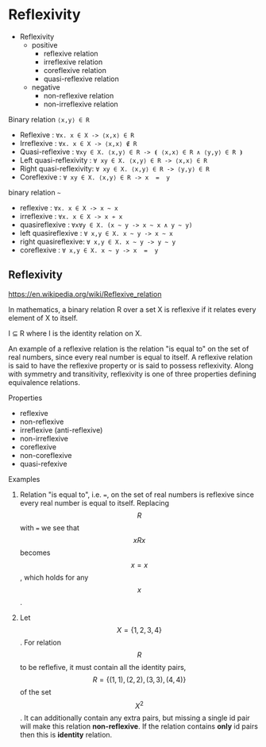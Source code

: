# Reflexivity

* Reflexivity
  * positive
    - reflexive relation
    - irreflexive relation
    - coreflexive relation
    - quasi-reflexive relation
  * negative
    - non-reflexive relation
    - non-irreflexive relation


Binary relation `⟨x,y⟩ ∈ R`
- Reflexive              : `∀x. x ∈ X -> ⟨x,x⟩ ∈ R`
- Irreflexive            : `∀x. x ∈ X -> ⟨x,x⟩ ∉ R`
- Quasi-reflexive        : `∀xy ∈ X. ⟨x,y⟩ ∈ R -> ⦗ ⟨x,x⟩ ∈ R ∧ ⟨y,y⟩ ∈ R ⦘`
- Left quasi-reflexivity : `∀ xy ∈ X. ⟨x,y⟩ ∈ R -> ⟨x,x⟩ ∈ R`
- Right quasi-reflexivity: `∀ xy ∈ X. ⟨x,y⟩ ∈ R -> ⟨y,y⟩ ∈ R`
- Coreflexive            : `∀ xy ∈ X. ⟨x,y⟩ ∈ R -> x  =  y`

binary relation `~`
* reflexive           : `∀x. x ∈ X -> x ~ x`
* irreflexive         : `∀x. x ∈ X -> x ≁ x`
* quasireflexive      : `∀x∀y ∈ X. (x ~ y -> x ~ x ∧ y ~ y)`
* left quasireflexive : `∀ x,y ∈ X. x ~ y -> x ~ x`
* right quasireflexive: `∀ x,y ∈ X. x ~ y -> y ~ y`
* coreflexive         : `∀ x,y ∈ X. x ~ y -> x  =  y`






## Reflexivity

https://en.wikipedia.org/wiki/Reflexive_relation

In mathematics, a binary relation R over a set X is reflexive if it relates every element of X to itself.

I ⊆ R where I is the identity relation on X.

An example of a reflexive relation is the relation "is equal to" on the set of real numbers, since every real number is equal to itself. A reflexive relation is said to have the reflexive property or is said to possess reflexivity. Along with symmetry and transitivity, reflexivity is one of three properties defining equivalence relations.

Properties
- reflexive
- non-reflexive
- irreflexive (anti-reflexive)
- non-irreflexive
- coreflexive
- non-coreflexive
- quasi-refexive


Examples

1. Relation "is equal to", i.e. `=`, on the set of real numbers is reflexive since every real number is equal to itself. Replacing $$R$$ with `=` we see that $$xRx$$ becomes $$x=x$$, which holds for any $$x$$.

2. Let $$X=\{1,2,3,4\}$$. For relation $$R$$ to be reflefive, it must contain all the identity pairs, $$R=\{(1,1), (2,2), (3,3), (4,4)\}$$ of the set $$X^2$$. It can additionally contain any extra pairs, but missing a single id pair will make this relation __non-reflexive__. If the relation contains **only** id pairs then this is **identity** relation.
